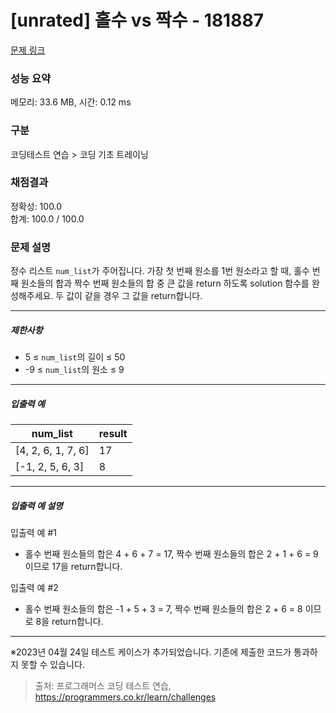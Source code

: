 # [unrated] 홀수 vs 짝수 - 181887 

[문제 링크](https://school.programmers.co.kr/learn/courses/30/lessons/181887) 

### 성능 요약

메모리: 33.6 MB, 시간: 0.12 ms

### 구분

코딩테스트 연습 > 코딩 기초 트레이닝

### 채점결과

정확성: 100.0<br/>합계: 100.0 / 100.0

### 문제 설명

<p>정수 리스트 <code>num_list</code>가 주어집니다. 가장 첫 번째 원소를 1번 원소라고 할 때, 홀수 번째 원소들의 합과 짝수 번째 원소들의 합 중 큰 값을 return 하도록 solution 함수를 완성해주세요. 두 값이 같을 경우 그 값을 return합니다.</p>

<hr>

<h5>제한사항</h5>

<ul>
<li>5 ≤ <code>num_list</code>의 길이 ≤ 50</li>
<li>-9 ≤ <code>num_list</code>의 원소 ≤ 9</li>
</ul>

<hr>

<h5>입출력 예</h5>
<table class="table">
        <thead><tr>
<th>num_list</th>
<th>result</th>
</tr>
</thead>
        <tbody><tr>
<td>[4, 2, 6, 1, 7, 6]</td>
<td>17</td>
</tr>
<tr>
<td>[-1, 2, 5, 6, 3]</td>
<td>8</td>
</tr>
</tbody>
      </table>
<hr>

<h5>입출력 예 설명</h5>

<p>입출력 예 #1</p>

<ul>
<li>홀수 번째 원소들의 합은 4 + 6 + 7 = 17, 짝수 번째 원소들의 합은 2 + 1 + 6 = 9 이므로 17을 return합니다.</li>
</ul>

<p>입출력 예 #2</p>

<ul>
<li>홀수 번째 원소들의 합은 -1 + 5 + 3 = 7, 짝수 번째 원소들의 합은 2 + 6 = 8 이므로 8을 return합니다.</li>
</ul>

<hr>

<p>※2023년 04월 24일 테스트 케이스가 추가되었습니다. 기존에 제출한 코드가 통과하지 못할 수 있습니다.</p>


> 출처: 프로그래머스 코딩 테스트 연습, https://programmers.co.kr/learn/challenges